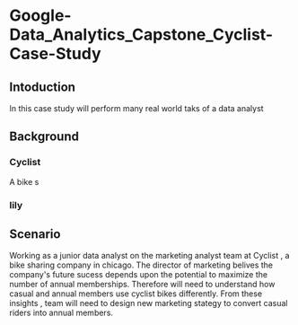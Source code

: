 # Google-Data_Analytics_Capstone_Cyclist-Case-Study

## Intoduction
In this case study will perform many real world taks of a data analyst

## Background
### Cyclist 
A bike s
### lily

## Scenario
Working as a junior data analyst on the marketing analyst team at Cyclist , a bike sharing company in chicago. The director of marketing belives the company's future sucess depends upon the potential to maximize the number of annual memberships. Therefore will need to understand how casual and annual members use cyclist bikes differently. From these insights , team will need to design new marketing stategy to convert casual riders into annual members.

